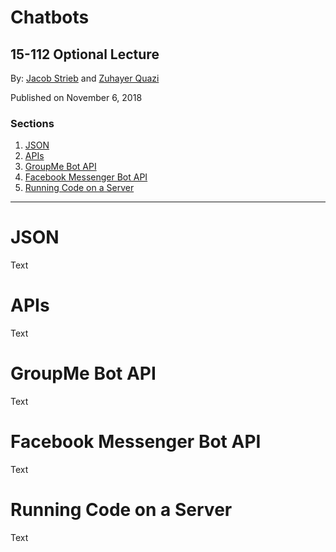 # Chatbots
15-112 Optional Lecture
-----------------------

By: [Jacob Strieb](http://jstrieb.github.io) and [Zuhayer Quazi](https://www.zuhayer.me/)

Published on November 6, 2018

### Sections
1. [JSON](#json)
2. [APIs](#apis)
3. [GroupMe Bot API](#groupme-bot-api)
4. [Facebook Messenger Bot API](#facebook-messenger-bot-api)
5. [Running Code on a Server](#running-code-on-a-server)

---

# JSON
Text

# APIs
Text

# GroupMe Bot API
Text

# Facebook Messenger Bot API
Text

# Running Code on a Server
Text
